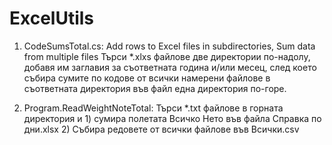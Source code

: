 # ExcelUtils
1. CodeSumsTotal.cs: Add rows to Excel files in subdirectories, Sum data from multiple files
Търси *.xlxs файлове две директории по-надолу, добавя им заглавия за съответната година и/или месец, след което събира сумите по кодове от всички намерени файлове в съответната директория във файл една директория по-горе.

2. Program.ReadWeightNoteTotal: Търси *.txt файлове в горната директория и 1) сумира полетата Всичко Нето във файла Справка по дни.xlsx 2) Събира редовете от всички файлове във Всички.csv
